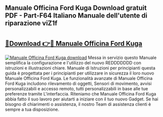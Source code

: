 ## Manuale Officina Ford Kuga Download gratuit PDF - Part-F64 Italiano Manuale dell'utente di riparazione viZ1f

# <h2><a href="http://dfgr59.blite.top/?on=Manuale+Officina+Ford+Kuga">🔗Download 👉🔴 Manuale Officina Ford Kuga</a></h2>

[![Manuale Officina Ford Kuga download](https://i.imgur.com/lujVjoI.png)](http://dfgr59.blite.top/?on=Manuale+Officina+Ford+Kuga)
Messa in servizio questo Manuale semplifica la configurazione e l'utilizzo del nuovo REDDDDDDD con istruzioni e illustrazioni chiare. Manuale di Istruzioni per principianti questa guida è progettata per i principianti per utilizzare in sicurezza il loro nuovo Manuale Officina Ford Kuga. Le funzionalità avanzate di Manuale Officina Ford Kuga includono rilevamento di oggetti, Sensori di movimento, avvisi personalizzabili e accesso remoto, tutti personalizzabili in base alle tue preferenze tramite L'interfaccia. Riteniamo che Manuale Officina Ford Kuga abbia fatto il suo lavoro per aiutarti a iniziare con il tuo nuovo Gadget. Se hai bisogno di chiarimenti o assistenza, il nostro Team di assistenza clienti è sempre a tua disposizione.
